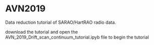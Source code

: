 # AVN2019

Data reduction tutorial of SARAO/HartRAO radio 
data.

download the tutorial and open the AVN_2019_Drift_scan_continuum_tutorial.ipyb file to begin the tutorial
